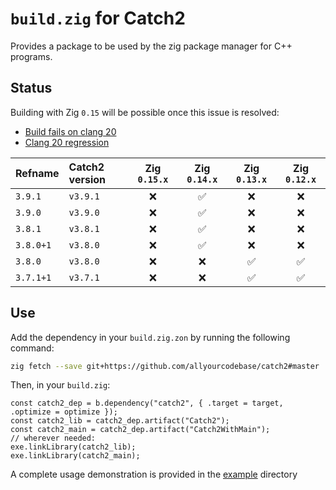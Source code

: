 # `build.zig` for Catch2

Provides a package to be used by the zig package manager for C++ programs.

## Status

Building with Zig `0.15` will be possible once this issue is resolved:
- [Build fails on clang 20](https://github.com/catchorg/Catch2/issues/2991)
- [Clang 20 regression](https://github.com/llvm/llvm-project/issues/140519)

| Refname   | Catch2 version | Zig `0.15.x` | Zig `0.14.x` | Zig `0.13.x` | Zig `0.12.x` |
|:----------|:---------------|:------------:|:------------:|:------------:|:------------:|
| `3.9.1`   | `v3.9.1`       | ❌           | ✅           | ❌           | ❌           |
| `3.9.0`   | `v3.9.0`       | ❌           | ✅           | ❌           | ❌           |
| `3.8.1`   | `v3.8.1`       | ❌           | ✅           | ❌           | ❌           |
| `3.8.0+1` | `v3.8.0`       | ❌           | ✅           | ❌           | ❌           |
| `3.8.0`   | `v3.8.0`       | ❌           | ❌           | ✅           | ✅           |
| `3.7.1+1` | `v3.7.1`       | ❌           | ❌           | ✅           | ✅           |

## Use

Add the dependency in your `build.zig.zon` by running the following command:
```bash
zig fetch --save git+https://github.com/allyourcodebase/catch2#master
```

Then, in your `build.zig`:
```zig
const catch2_dep = b.dependency("catch2", { .target = target, .optimize = optimize });
const catch2_lib = catch2_dep.artifact("Catch2");
const catch2_main = catch2_dep.artifact("Catch2WithMain");
// wherever needed:
exe.linkLibrary(catch2_lib);
exe.linkLibrary(catch2_main);
```

A complete usage demonstration is provided in the [example](example) directory

